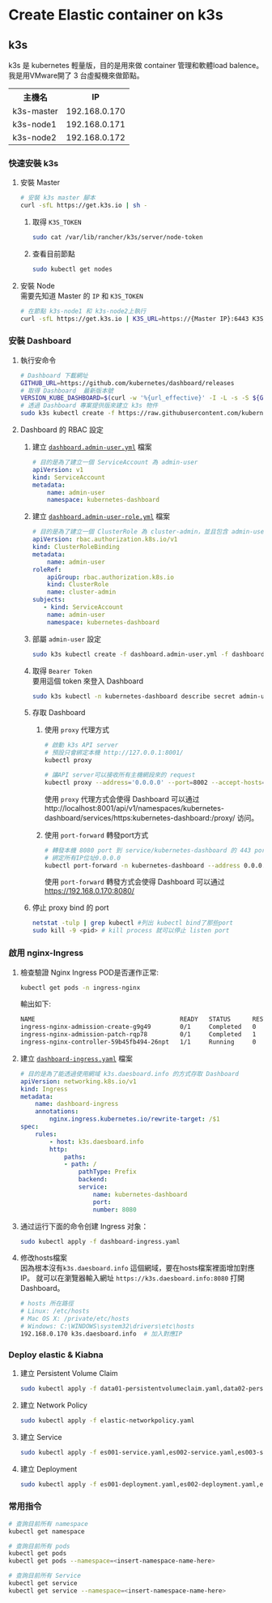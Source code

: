# Create Elastic container  on  k3s

## k3s

k3s 是 kubernetes 輕量版，目的是用來做 container 管理和軟體load balence。  
我是用VMware開了 3 台虛擬機來做節點。

<table>
    <tr>
        <th>主機名</th>
        <th>IP</th>
    </tr>
    <tr>
        <td>k3s-master</td>
        <td>192.168.0.170</td>
    </tr>
    <tr>
        <td>k3s-node1</td>
        <td>192.168.0.171</td>
    </tr>
    <tr>
        <td>k3s-node2</td>
        <td>192.168.0.172</td>
    </tr>
</table>

### 快速安裝 k3s

1. 安裝 Master  

    ```bash
    # 安裝 k3s master 腳本
    curl -sfL https://get.k3s.io | sh -
    ```

    1. 取得 `K3S_TOKEN`  

        ```bash
        sudo cat /var/lib/rancher/k3s/server/node-token
        ```

    2. 查看目前節點

        ```bash
        sudo kubectl get nodes
        ```

2. 安裝 Node  
   需要先知道 Master 的 `IP` 和 `K3S_TOKEN`

    ```bash
    # 在節點 k3s-node1 和 k3s-node2上執行
    curl -sfL https://get.k3s.io | K3S_URL=https://{Master IP}:6443 K3S_TOKEN={K3S_TOKEN} sh -
    ```

### 安裝 Dashboard

1. 執行安命令

    ```bash
    # Dashboard 下載網址
    GITHUB_URL=https://github.com/kubernetes/dashboard/releases
    # 取得 Dashboard  最新版本號
    VERSION_KUBE_DASHBOARD=$(curl -w '%{url_effective}' -I -L -s -S ${GITHUB_URL}/latest -o /dev/null | sed -e 's|.*/||')
    # 透過 Dashboard 專案提供版來建立 k3s 物件 
    sudo k3s kubectl create -f https://raw.githubusercontent.com/kubernetes/dashboard/${VERSION_KUBE_DASHBOARD}/aio/deploy/recommended.yaml
    ```

2. Dashboard 的 RBAC 設定

    1. 建立 [`dashboard.admin-user.yml`](./dashboard.admin-user.yml) 檔案

        ```yaml
        # 目的是為了建立一個 ServiceAccount 為 admin-user
        apiVersion: v1
        kind: ServiceAccount
        metadata:
            name: admin-user
            namespace: kubernetes-dashboard
        ```

    2. 建立 [`dashboard.admin-user-role.yml`](./dashboard.admin-user-role.yml) 檔案

        ```yaml
        # 目的是為了建立一個 ClusterRole 為 cluster-admin，並且包含 admin-user 這帳號
        apiVersion: rbac.authorization.k8s.io/v1
        kind: ClusterRoleBinding
        metadata:
            name: admin-user
        roleRef:
            apiGroup: rbac.authorization.k8s.io
            kind: ClusterRole
            name: cluster-admin
        subjects:
           - kind: ServiceAccount
            name: admin-user
            namespace: kubernetes-dashboard
        ```

    3. 部屬 `admin-user` 設定

        ```bash
        sudo k3s kubectl create -f dashboard.admin-user.yml -f dashboard.admin-user-role.yml
        ```

    4. 取得 `Bearer Token`  
        要用這個 token 來登入 Dashboard

        ```bash
        sudo k3s kubectl -n kubernetes-dashboard describe secret admin-user-token | grep '^token'
        ```

    5. 存取 Dashboard  
        1. 使用 `proxy` 代理方式

            ```bash
            # 啟動 k3s API server 
            # 預設只會綁定本機 http://127.0.0.1:8001/
            kubectl proxy 

            # 讓API server可以接收所有主機網段來的 request
            kubectl proxy --address='0.0.0.0' --port=8002 --accept-hosts='^*$'
            ```

            使用 `proxy` 代理方式会使得 Dashboard 可以通过 http://localhost:8001/api/v1/namespaces/kubernetes-dashboard/services/https:kubernetes-dashboard:/proxy/ 访问。

        2. 使用 `port-forward` 轉發port方式

            ```bash
            # 轉發本機 8080 port 到 service/kubernetes-dashboard 的 443 port
            # 綁定所有IP位址0.0.0.0            
            kubectl port-forward -n kubernetes-dashboard --address 0.0.0.0 service/kubernetes-dashboard 8080:443
            ```

            使用 `port-forward` 轉發方式会使得 Dashboard 可以通过 https://192.168.0.170:8080/

    6. 停止 proxy bind 的 port

        ```bash
        netstat -tulp | grep kubectl #列出 kubectl bind了那些port
        sudo kill -9 <pid> # kill process 就可以停止 listen port
        ```

### 啟用 nginx-Ingress 

1. 檢查驗證 Nginx Ingress POD是否運作正常:

    ```bash
    kubectl get pods -n ingress-nginx
    ```

    輸出如下:

    ```sh
    NAME                                        READY   STATUS      RESTARTS    AGE
    ingress-nginx-admission-create-g9g49        0/1     Completed   0          11m
    ingress-nginx-admission-patch-rqp78         0/1     Completed   1          11m
    ingress-nginx-controller-59b45fb494-26npt   1/1     Running     0          11m
    ```

2. 建立 [`dashboard-ingress.yaml`](elastic-yaml/dashboard-ingress.yaml) 檔案

    ```yaml
    # 目的是為了能透過使用網域 k3s.daesboard.info 的方式存取 Dashboard
    apiVersion: networking.k8s.io/v1
    kind: Ingress
    metadata:
        name: dashboard-ingress
        annotations:
            nginx.ingress.kubernetes.io/rewrite-target: /$1
    spec:
        rules:
            - host: k3s.daesboard.info
            http:
                paths:
                - path: /
                    pathType: Prefix
                    backend:
                    service:
                        name: kubernetes-dashboard
                        port:
                        number: 8080
    ```

3. 通过运行下面的命令创建 Ingress 对象：

    ```bash
    sudo kubectl apply -f dashboard-ingress.yaml
    ```

4. 修改hosts檔案  
    因為根本沒有`k3s.daesboard.info` 這個網域，要在hosts檔案裡面增加對應IP。
    就可以在瀏覽器輸入網址 `https://k3s.daesboard.info:8080` 打開 Dashboard。

    ```bash
    # hosts 所在路徑 
    # Linux: /etc/hosts
    # Mac OS X: /private/etc/hosts
    # Windows: C:\WINDOWS\system32\drivers\etc\hosts
    192.168.0.170 k3s.daesboard.info  # 加入對應IP
    ```

### Deploy elastic & Kiabna

1. 建立 Persistent Volume Claim

    ```bash
    sudo kubectl apply -f data01-persistentvolumeclaim.yaml,data02-persistentvolumeclaim.yaml,data03-persistentvol umeclaim.yaml,dbdata-persistentvolumeclaim.yaml
    ```

2. 建立 Network Policy

    ```bash
    sudo kubectl apply -f elastic-networkpolicy.yaml
    ```

3. 建立 Service

    ```bash
    sudo kubectl apply -f es001-service.yaml,es002-service.yaml,es003-service.yaml,kibana-service.yaml,mariadb-service.yaml
    ```

4. 建立 Deployment

    ```bash
    sudo kubectl apply -f es001-deployment.yaml,es002-deployment.yaml,es003-deployment.yaml,kibana-deploymen.yaml,mariadb-deployment.yaml
    ```

### 常用指令

```bash
# 查詢目前所有 namespace
kubectl get namespace 

# 查詢目前所有 pods
kubectl get pods
kubectl get pods --namespace=<insert-namespace-name-here>

# 查詢目前所有 Service
kubectl get service
kubectl get service --namespace=<insert-namespace-name-here>
```
